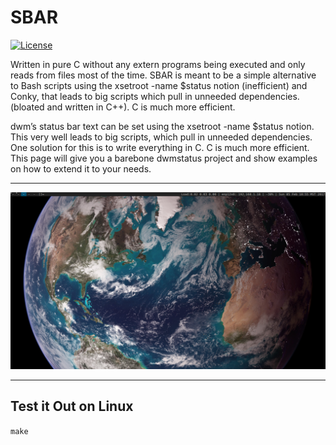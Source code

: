 # SBAR

[![License](https://img.shields.io/:license-mit-blue.svg)](https://badges.mit-license.org)

Written in pure C without any extern programs being executed and only reads from files most of the time. SBAR is meant to be a simple alternative to Bash scripts using the xsetroot -name $status notion (inefficient) and Conky, that leads to big scripts which pull in unneeded dependencies.(bloated and written in C++). C is much more efficient.

dwm’s status bar text can be set using the xsetroot -name $status notion. This very well leads to big scripts, which pull in unneeded dependencies. One solution for this is to write everything in C. C is much more efficient. This page will give you a barebone dwmstatus project and show examples on how to extend it to your needs.

---

![Desktop](0.png)

---

Test it Out on Linux
---

`make`
